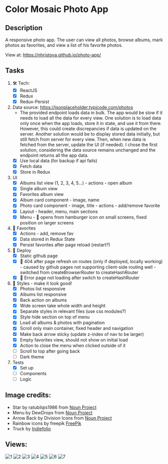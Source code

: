 # Color Mosaic Photo App


## Description
A responsive photo app. The user can view all photos, browse albums, mark photos as favorites, and view a list of his favorite photos.

View at: https://nhristova.github.io/photo-app/

## Tasks
1. 🛠 Tech: 
    - [x] ReactJS
    - [x] Redux
    - [x] Redux-Persist
2. Data source: https://jsonplaceholder.typicode.com/photos
    - The provided endpoint loads data in bulk. The app would be slow if it needs to load all the data for every view. One solution is to load data only once when the app loads, store it in state, and use it from there. However, this could create discrepancies if data is updated on the server. Another solution would be to display stored data initially, but still fetch from server for every view. Then, when new data is fetched from the server, update the UI (if needed). I chose the first solution, considering the data source remains unchanged and the endpoint returns all the app data.
    - [x] Use local data (for backup if api fails)
    - [x] Fetch data
    - [x] Store in Redux
3. UI
    - [x] Albums list view  (1, 2, 3, 4, 5...) - actions - open album
    - [x] Single album view 
    - [x] Favorites album view
    - [x] Album card component - image, name
    - [x] Photo card component - image, title - actions - add/remove favorite 
    - [x] Layout - header, menu, main sections
    - [x] Menu - 🍔 opens from hamburger icon on small screens, fixed position on larger screens
4. 💛 Favorites 
    - [x] Actions - add, remove fav
    - [x] Data stored in Redux State
    - [x] Persist favorites after page reload (restart?)
5. 🚀 Deploy 
    - [x] Static github page
    - [x] 🐛 404 after page refresh on routes (only if deployed, locally working) - caused by github pages not supporting client-side routing well - switched from createBrowserRouter to createHashRouter
    - [x] 🐛 Error page not loading after switch to createHashRouter
6. 🦋 Styles - make it look good!
    - [x] Photos list responsive
    - [x] Albums list responsive
    - [x] Back action on albums
    - [x] Wide screen take whole width and height
    - [x] Separate styles in relevant files (use css modules?)
    - [x] Style hide section on top of menu 
    - [x] Load all albums & photos with pagination 
    - [x] Scroll only main container, fixed header and navigation
    - [x] Make back arrow sticky (update z-index of nav to be larger)
    - [x] Empty favorites view, should not show on initial load
    - [x] Action to close the menu when clicked outside of it
    - [ ] Scroll to top after going back
    - [ ] Dark theme
7. Tests
    - [x] Set up
    - [ ] Components
    - [ ] Logic

## Image credits:
- Star by ratubilqis1986 from <a href="https://thenounproject.com/browse/icons/term/star/" target="_blank" title="Star Icons">Noun Project</a>
- Menu by DewDrops from <a href="https://thenounproject.com/browse/icons/term/menu/" target="_blank" title="menu Icons">Noun Project</a>
- Arrow Back by Division Icons from <a href="https://thenounproject.com/browse/icons/term/arrow-back/" target="_blank" title="Arrow Back Icons">Noun Project</a>
- Rainbow icons by freepik <a href="https://www.freepik.com/free-vector/colorful-rainbow-set_2266161.htm" target="_blank" title="Rainbow Set">FreePik</a>
- Truck by <a href="https://indiefolio.com/project/59d622cb6e193/motion-series-1-loading-truck" target="_blank" title="truck">Indiefolio</a>

## Views:

![1](/screenshots/mobile-s_photos.png)
![2](/screenshots/mobile-s_menu.png)
![3](/screenshots/mobile-s_albums.png)
![4](/screenshots/mobile-s_album-hover.png)
![5](/screenshots/mobile-s_favorites-empty.png)
![6](/screenshots/tablet_album-page-2.png)
![7](/screenshots/laptop-l_phots-hover.png)